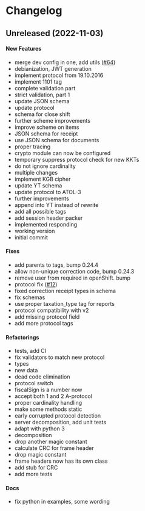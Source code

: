 # Changelog

## Unreleased (2022-11-03)

#### New Features

* merge dev config in one, add utils ([#64](https://github.com/Mcublog/ofd/issues/64))
* debianization, JWT generation
* implement protocol from 19.10.2016
* implement 1101 tag
* complete validation part
* strict validation, part 1
* update JSON schema
* update protocol
* schema for close shift
* further scheme improvements
* improve scheme on items
* JSON schema for receipt
* use JSON schema for documents
* proper tracing
* crypto module can now be configured
* temporary suppress protocol check for new KKTs
* do not ignore cardinality
* multiple changes
* implement KGB cipher
* update YT schema
* update protocol to ATOL-3
* further improvements
* append into YT instead of rewrite
* add all possible tags
* add session header packer
* implemented responding
* working version
* initial commit
#### Fixes

* add parents to tags, bump 0.24.4
* allow non-unique correction code, bump 0.24.3
* remove user from required in openShift. bump
* protocol fix ([#12](https://github.com/Mcublog/ofd/issues/12))
* fixed correction receipt types in schema
* fix schemas
* use proper taxation_type tag for reports
* protocol compatibility with v2
* add missing protocol field
* add more protocol tags
#### Refactorings

* tests, add CI
* fix validators to match new protocol
* types
* new data
* dead code elimination
* protocol switch
* fiscalSign is a number now
* accept both 1 and 2 A-protocol
* proper cardinality handling
* make some methods static
* early corrupted protocol detection
* server decomposition, add unit tests
* adapt with python 3
* decomposition
* drop another magic constant
* calculate CRC for frame header
* drop magic constant
* frame headers now has its own class
* add stub for CRC
* add more tests
#### Docs

* fix python in examples, some wording
